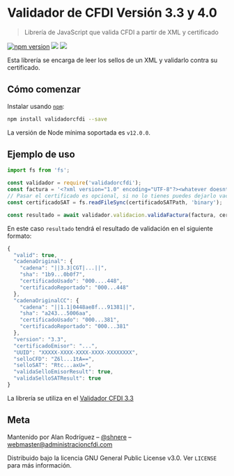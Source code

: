 # Validador de CFDI Versión 3.3 y 4.0
> Librería de JavaScript que valida CFDI a partir de XML y certificado

[![npm version](https://badge.fury.io/js/validadorcfdi.svg)](https://badge.fury.io/js/validadorcfdi)
![](https://img.shields.io/npm/l/validadorcfdi.svg)
![](https://img.shields.io/npm/dt/validadorcfdi.svg)

Esta librería se encarga de leer los sellos de un XML y validarlo contra su certificado.

## Cómo comenzar

Instalar usando [`npm`](https://www.npmjs.com/):
```bash
npm install validadorcfdi --save
```
La versión de Node mínima soportada es `v12.0.0`.

## Ejemplo de uso

```js
import fs from 'fs';

const validador = require('validadorcfdi');
const factura = '<?xml version="1.0" encoding="UTF-8"?><whatever doesntmatter="yes"></whatever>';
// Pasar el certificado es opcional, si no lo tienes puedes dejarlo vacío
const certificadoSAT = fs.readFileSync(certificadoSATPath, 'binary');

const resultado = await validador.validacion.validaFactura(factura, certificadoSAT);
```

En este caso `resultado` tendrá el resultado de validación en el siguiente formato:

```js
{
  "valid": true,
  "cadenaOriginal": {
    "cadena": "||3.3|CGT|...||",
    "sha": "1b9...0b0f7",
    "certificadoUsado": "000....448",
    "certificadoReportado": "000...448"
  },
  "cadenaOriginalCC": {
    "cadena": "||1.1|0448ae8f...91381||",
    "sha": "a243...5006aa",
    "certificadoUsado": "000...381",
    "certificadoReportado": "000...381"
  },
  "version": "3.3",
  "certificadoEmisor": "...",
  "UUID": "XXXXX-XXXX-XXXX-XXXX-XXXXXXXX",
  "selloCFD": "Z6l...1tA==",
  "selloSAT": "Rtc...axU=",
  "validaSelloEmisorResult": true,
  "validaSelloSATResult": true
}
```

La librería se utiliza en el [Validador CFDI 3.3](http://validadorcfdi33.herokuapp.com/)

## Meta

Mantenido por Alan Rodríguez – [@shnere](https://twitter.com/shnere) – webmaster@administracioncfdi.com

Distribuido bajo la licencia GNU General Public License v3.0. Ver ``LICENSE`` para más información.
